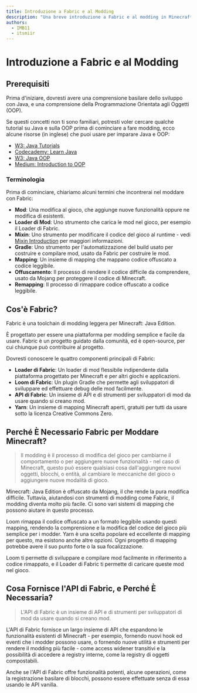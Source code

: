 ```yaml
---
title: Introduzione a Fabric e al Modding
description: "Una breve introduzione a Fabric e al modding in Minecraft: Java Edition."
authors:
  - IMB11
  - itsmiir
---
```


<!-- No GitHub profile exists for "basil4088" -->

# Introduzione a Fabric e al Modding

## Prerequisiti

Prima d'iniziare, dovresti avere una comprensione basilare dello sviluppo con Java, e una comprensione della Programmazione Orientata agli Oggetti (OOP).

Se questi concetti non ti sono familiari, potresti voler cercare qualche tutorial su Java e sulla OOP prima di cominciare a fare modding, ecco alcune risorse (in inglese) che puoi usare per imparare Java e OOP:

- [W3: Java Tutorials](https://www.w3schools.com/java/)
- [Codecademy: Learn Java](https://www.codecademy.com/learn/learn-java)
- [W3: Java OOP](https://www.w3schools.com/java/java_oop.asp)
- [Medium: Introduction to OOP](https://medium.com/@Adekola_Olawale/beginners-guide-to-object-oriented-programming-a94601ea2fbd)

### Terminologia

Prima di cominciare, chiariamo alcuni termini che incontrerai nel moddare con Fabric:

- **Mod**: Una modifica al gioco, che aggiunge nuove funzionalità oppure ne modifica di esistenti.
- **Loader di Mod**: Uno strumento che carica le mod nel gioco, per esempio il Loader di Fabric.
- **Mixin**: Uno strumento per modificare il codice del gioco al runtime - vedi [Mixin Introduction](https://fabricmc.net/wiki/tutorial:mixin_introduction) per maggiori informazioni.
- **Gradle**: Uno strumento per l'automatizzazione del build usato per costruire e compilare mod, usato da Fabric per costruire le mod.
- **Mapping**: Un insieme di mapping che mappano codice offuscato a codice leggibile.
- **Offuscamento**: Il processo di rendere il codice difficile da comprendere, usato da Mojang per proteggere il codice di Minecraft.
- **Remapping**: Il processo di rimappare codice offuscato a codice leggibile.

## Cos'è Fabric?

Fabric è una toolchain di modding leggera per Minecraft: Java Edition.

È progettato per essere una piattaforma per modding semplice e facile da usare. Fabric è un progetto guidato dalla comunità, ed è open-source, per cui chiunque può contribuire al progetto.

Dovresti conoscere le quattro componenti principali di Fabric:

- **Loader di Fabric**: Un loader di mod flessibile indipendente dalla piattaforma progettato per Minecraft e per altri giochi e applicazioni.
- **Loom di Fabric**: Un plugin Gradle che permette agli sviluppatori di sviluppare ed effettuare debug delle mod facilmente.
- **API di Fabric**: Un insieme di API e di strumenti per sviluppatori di mod da usare quando si creano mod.
- **Yarn**: Un insieme di mapping Minecraft aperti, gratuiti per tutti da usare sotto la licenza Creative Commons Zero.

## Perché È Necessario Fabric per Moddare Minecraft?

> Il modding è il processo di modifica del gioco per cambiarne il comportamento o per aggiungere nuove funzionalità - nel caso di Minecraft, questo può essere qualsiasi cosa dall'aggiungere nuovi oggetti, blocchi, o entità, al cambiare le meccaniche del gioco o aggiungere nuove modalità di gioco.

Minecraft: Java Edition è offuscato da Mojang, il che rende la pura modifica difficile. Tuttavia, aiutandosi con strumenti di modding come Fabric, il modding diventa molto più facile. Ci sono vari sistemi di mapping che possono aiutare in questo processo.

Loom rimappa il codice offuscato a un formato leggibile usando questi mapping, rendendo la comprensione e la modifica del codice del gioco più semplice per i modder. Yarn è una scelta popolare ed eccellente di mapping per questo, ma esistono anche altre opzioni. Ogni progetto di mapping potrebbe avere il suo punto forte o la sua focalizzazione.

Loom ti permette di sviluppare e compilare mod facilmente in riferimento a codice rimappato, e il Loader di Fabric ti permette di caricare queste mod nel gioco.

## Cosa Fornisce l'API di Fabric, e Perché È Necessaria?

> L'API di Fabric è un insieme di API e di strumenti per sviluppatori di mod da usare quando si creano mod.

L'API di Fabric fornisce un largo insieme di API che espandono le funzionalità esistenti di Minecraft - per esempio, fornendo nuovi hook ed eventi che i modder possono usare, o fornendo nuove utilità e strumenti per rendere il modding più facile - come access widener transitivi e la possibilità di accedere a registry interne, come la registry di oggetti compostabili.

Anche se l'API di Fabric offre funzionalità potenti, alcune operazioni, come la registrazione basilare di blocchi, possono essere effettuate senza di essa usando le API vanilla.
